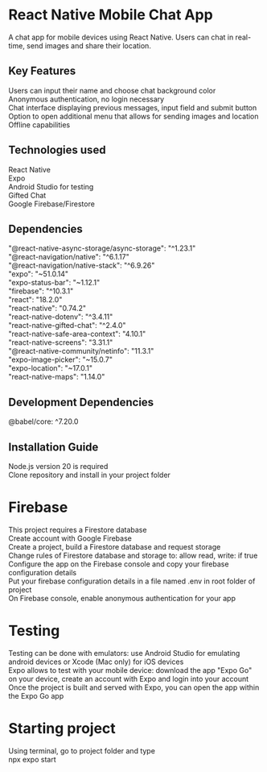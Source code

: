 # React Native Mobile Chat App

A chat app for mobile devices using React Native. Users can chat in real-time, send images and share their location.  

## Key Features

Users can input their name and choose chat background color  
Anonymous authentication, no login necessary  
Chat interface displaying previous messages, input field and submit button  
Option to open additional menu that allows for sending images and location  
Offline capabilities  

## Technologies used

React Native  
Expo  
Android Studio for testing  
Gifted Chat  
Google Firebase/Firestore    

## Dependencies

"@react-native-async-storage/async-storage": "^1.23.1"  
"@react-navigation/native": "^6.1.17"  
"@react-navigation/native-stack": "^6.9.26"  
"expo": "~51.0.14"  
"expo-status-bar": "~1.12.1"  
"firebase": "^10.3.1"  
"react": "18.2.0"  
"react-native": "0.74.2"  
"react-native-dotenv": "^3.4.11"  
"react-native-gifted-chat": "^2.4.0"  
"react-native-safe-area-context": "4.10.1"  
"react-native-screens": "3.31.1"  
"@react-native-community/netinfo": "11.3.1"  
"expo-image-picker": "~15.0.7"  
"expo-location": "~17.0.1"  
"react-native-maps": "1.14.0"  

## Development Dependencies

@babel/core: ^7.20.0   

## Installation Guide

Node.js version 20 is required  
Clone repository and install in your project folder  

# Firebase

This project requires a Firestore database  
Create account with Google Firebase  
Create a project, build a Firestore database and request storage  
Change rules of Firestore database and storage to: allow read, write: if true  
Configure the app on the Firebase console and copy your firebase configuration details  
Put your firebase configuration details in a file named .env in root folder of project  
On Firebase console, enable anonymous authentication for your app  

# Testing
Testing can be done with emulators: use Android Studio for emulating android devices or Xcode (Mac only) for iOS devices  
Expo allows to test with your mobile device: download the app "Expo Go" on your device, create an account with Expo and login into your account  
Once the project is built and served with Expo, you can open the app within the Expo Go app 

# Starting project

Using terminal, go to project folder and type  
npx expo start  
